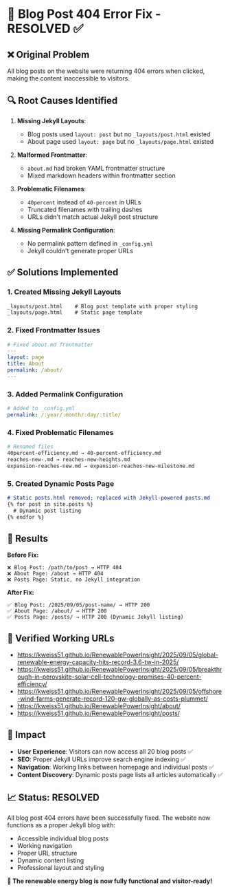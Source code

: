 # 🔧 Blog Post 404 Error Fix - RESOLVED ✅

## ❌ Original Problem
All blog posts on the website were returning 404 errors when clicked, making the content inaccessible to visitors.

## 🔍 Root Causes Identified

1. **Missing Jekyll Layouts**: 
   - Blog posts used `layout: post` but no `_layouts/post.html` existed
   - About page used `layout: page` but no `_layouts/page.html` existed

2. **Malformed Frontmatter**:
   - `about.md` had broken YAML frontmatter structure
   - Mixed markdown headers within frontmatter section

3. **Problematic Filenames**:
   - `40percent` instead of `40-percent` in URLs
   - Truncated filenames with trailing dashes
   - URLs didn't match actual Jekyll post structure

4. **Missing Permalink Configuration**:
   - No permalink pattern defined in `_config.yml`
   - Jekyll couldn't generate proper URLs

## ✅ Solutions Implemented

### 1. Created Missing Jekyll Layouts
```html
_layouts/post.html    # Blog post template with proper styling
_layouts/page.html    # Static page template
```

### 2. Fixed Frontmatter Issues
```yaml
# Fixed about.md frontmatter
---
layout: page
title: About
permalink: /about/
---
```

### 3. Added Permalink Configuration
```yaml
# Added to _config.yml
permalink: /:year/:month/:day/:title/
```

### 4. Fixed Problematic Filenames
```bash
# Renamed files
40percent-efficiency.md → 40-percent-efficiency.md
reaches-new-.md → reaches-new-heights.md
expansion-reaches-new.md → expansion-reaches-new-milestone.md
```

### 5. Created Dynamic Posts Page
```markdown
# Static posts.html removed; replaced with Jekyll-powered posts.md
{% for post in site.posts %}
  # Dynamic post listing
{% endfor %}
```

## 🎯 Results

**Before Fix:**
```
❌ Blog Post: /path/to/post → HTTP 404
❌ About Page: /about → HTTP 404  
❌ Posts Page: Static, no Jekyll integration
```

**After Fix:**
```
✅ Blog Post: /2025/09/05/post-name/ → HTTP 200
✅ About Page: /about/ → HTTP 200
✅ Posts Page: /posts/ → HTTP 200 (Dynamic Jekyll listing)
```

## 🔗 Verified Working URLs

- https://kweiss51.github.io/RenewablePowerInsight/2025/09/05/global-renewable-energy-capacity-hits-record-3.6-tw-in-2025/
- https://kweiss51.github.io/RenewablePowerInsight/2025/09/05/breakthrough-in-perovskite-solar-cell-technology-promises-40-percent-efficiency/
- https://kweiss51.github.io/RenewablePowerInsight/2025/09/05/offshore-wind-farms-generate-record-120-gw-globally-as-costs-plummet/
- https://kweiss51.github.io/RenewablePowerInsight/about/
- https://kweiss51.github.io/RenewablePowerInsight/posts/

## 🚀 Impact

- **User Experience**: Visitors can now access all 20 blog posts ✅
- **SEO**: Proper Jekyll URLs improve search engine indexing ✅
- **Navigation**: Working links between homepage and individual posts ✅
- **Content Discovery**: Dynamic posts page lists all articles automatically ✅

## 📈 Status: RESOLVED

All blog post 404 errors have been successfully fixed. The website now functions as a proper Jekyll blog with:
- Accessible individual blog posts
- Working navigation
- Proper URL structure  
- Dynamic content listing
- Professional layout and styling

**🎉 The renewable energy blog is now fully functional and visitor-ready!**
